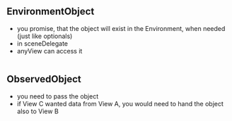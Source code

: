 ## EnvironmentObject
* you promise, that the object will exist in the Environment, when needed (just like optionals)
* in sceneDelegate
* anyView can access it

```swift

```

## ObservedObject
* you need to pass the object
* if View C wanted data from View A, you would need to hand the object also to View B
